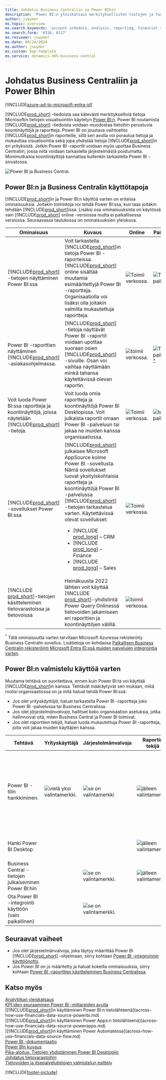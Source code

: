 ```yaml
---
title: Johdatus Business Centraliin ja Power BIhin
description: 'Power BI:n yleiskatsaus merkityksellisten tietojen ja tunnuslukujen hakemiseen Business Central -tiedoista.'
author: jswymer
ms.topic: overview
ms.search.keywords: 'account schedule, analysis, reporting, financial report, business intelligence, KPI'
ms.search.form: '6316, 6317'
ms.reviewer: jswymer
ms.date: 04/24/2024
ms.author: jswymer
ms.custom: bap-template
ms.service: dynamics-365-business-central
---
```

# Johdatus Business Centraliin ja Power BIhin

[!INCLUDE[azure-ad-to-microsoft-entra-id](~/../shared-content/shared/azure-ad-to-microsoft-entra-id.md)]

[!INCLUDE[prod_short](includes/prod_short.md)] -tiedoista saa kätevästi merkityksellisiä tietoja Microsoftin tietojen visualisointiin käytetyn [Power BI:n](https://powerbi.microsoft.com). Power BI noutamista [!INCLUDE[prod_short](includes/prod_short.md)] -tiedoista voidaan muodostaa tietoihin perustuvia koontinäyttöjä ja raportteja. Power BI on joustava vaihtoehto [!INCLUDE[prod_short](includes/prod_short.md)]in raporteille, sillä sen avulla voi porautua tietoja ja mukauttaa visualisointia sekä jopa yhdistää tietoja [!INCLUDE[prod_short](includes/prod_short.md)]in eri yrityksistä. Jotkin Power BI -raportit voidaan myös upottaa Business Centraliin, jossa niitä voidaan tarkastella järjestelmästä poistumatta. Monimutkaisia koontinäyttöjä kannattaa kuitenkin tarkastella Power BI -sivustossa.

![Power BI ja Business Central.](media/power-bi-intro.png)

## Power BI:n ja Business Centralin käyttötapoja

[!INCLUDE[prod_short](includes/prod_short.md)]in ja Power BI:n käyttöä varten on erilaisia ominaisuuksia. Joitakin toimintoja voi tehdä Power BI:ssa, kun taas joitakin tehdään [!INCLUDE[prod_short](includes/prod_short.md)]issa. Lisäksi osa ominaisuuksista on käytössä vain [!INCLUDE[prod_short](includes/prod_short.md)] online -versiossa mutta ei paikallisessa versiossa. Seuraavassa taulukossa on ominaisuuksien yleiskuva.

|Ominaisuus|Kuvaus|Online|Paikallinen|Lisätietoja|
|-------|-----------|--------------|-----------|----------------|
|[!INCLUDE[prod_short](includes/prod_short.md)] -tietojen näyttäminen Power BI:ssa|Voit tarkastella [!INCLUDE[prod_short](includes/prod_short.md)]in tietoja Power BI -raporteissa. [!INCLUDE[prod_short](includes/prod_short.md)] online sisältää muutamia esimääritettyjä Power BI -raportteja. Organisaatiolla voi lisäksi olla joitakin valmiita mukautettuja raportteja.|![Toimii verkossa.](media/check.png)|![Toimii paikallisesti](media/check.png)|[Täällä...](across-working-with-powerbi.md)|
|Power BI -raporttien näyttäminen [!INCLUDE[prod_short](includes/prod_short.md)] -asiakasohjelmassa.| [!INCLUDE[prod_short](includes/prod_short.md)] -tietoja näyttävät Power BI -raportit voidaan upottaa suoraan osien [!INCLUDE[prod_short](includes/prod_short.md)] -sivuille. Osan voi vaihtaa näyttämään minkä tahansa käytettävissä olevan raportin. |![toimii verkossa.](media/check.png)|![Toimii paikallisesti](media/check.png)<sup>[*](#onprem)</sup>|[Täällä...](across-working-with-powerbi.md).|
|Voit luoda Power BI:ssa raportteja ja koontinäyttöjä, joissa näytetään [!INCLUDE[prod_short](includes/prod_short.md)] -tietoja.|Voit luoda omia raportteja ja koontinäyttöjä Power BI Desktopissa. Voit julkaista raportit omaan Power BI -palveluun tai jakaa ne muiden kanssa organisaatiossa.|![Toimii verkossa.](media/check.png)|![toimii paikallisesti](media/check.png)|[Täällä...](across-how-use-financials-data-source-powerbi.md)|
|[!INCLUDE[prod_short](includes/prod_short.md)] -sovellukset Power BI:ssa| [!INCLUDE[prod_short](includes/prod_short.md)] julkaisee Microsoft AppSource kolme Power BI -sovellusta. Nämä sovellukset luovat yksityiskohtaisia raportteja ja koontinäyttöjä Power BI -palvelussa [!INCLUDE[prod_short](includes/prod_short.md)] -tietojen tarkastelua varten. Käytettävissä olevat sovellukset: <ul><li>[!INCLUDE [prod_long](includes/prod_long.md)] – CRM </li><li>[!INCLUDE [prod_long](includes/prod_long.md)] – Finance </li><li>[!INCLUDE [prod_long](includes/prod_long.md)] – Sales </li></ul>  |![Toimii verkossa.](media/check.png)||[Täällä...](across-powerbi-business-central-apps.md)|
|[!INCLUDE [prod_short](includes/prod_short.md)]-tietojen käsitteleminen tietovarastoissa ja tietovoissa|Heinäkuusta 2022 lähtien voit käyttää [!INCLUDE [prod_short](includes/prod_short.md)]-yhdistintä Power Query Onlinessä tietovoiden jakamiseen eri raporttien ja koontinäyttöjen välillä.|![toimii verkossa.](media/check.png)||[Täällä...](across-powerbi-business-central-apps.md)|

<a name="onprem"><sup>*</sup></a> Tätä ominaisuutta varten tarvitaan Microsoft Azuressa rekisteröity Business Centralin sovellus. Lisätietoja on kohdassa [Paikallisen Business Centralin rekisteröinti Microsoft Entra ID:ssä muiden palvelujen integrointia varten](/dynamics365/business-central/dev-itpro/administration/register-app-azure).

## Power BI:n valmistelu käyttöä varten

Muutama tehtävä on suoritettava, ennen kuin Power BI:ta voi käyttää [!INCLUDE[prod_short](includes/prod_short.md)]in kanssa.<!-- Some of the tasks are typically only done by administrators or super users.--> Tehtävät määräytyvät sen mukaan, mikä roolisi organisaatiossa on ja mitä haluat tehdä Power BI:ssä:

- Jos olet *yrityskäyttäjä*, haluat tarkastella Power BI -raportteja joko Power BI -palvelussa tai Business Centralissa.
- Jos olet *järjestelmänvalvoja*, hallitset koko organisaation asetuksia, jotka hallinnoivat sitä, miten Business Central ja Power BI toimivat.
- Jos olet *raporttien tekijä*, haluat luoda mukautettuja Power BI -raportteja, joita voit jakaa muiden käyttäjien kanssa.

|Tehtävä|Yrityskäyttäjä|Järjestelmänvalvoja|Raportin tekijä|Lisätietoja|
|----|-------------|-------------|-----------------------|----------------|
|Power BI -tilin hankkiminen.|![vielä yksi valintamerkki.](media/check.png)|![se on valintamerkki](media/check.png)|![jälleen valintamerkki](media/check.png)|Siirry kohteeseen [https://powerbi.microsoft.com](https://powerbi.microsoft.com). Käytä rekisteröityessä työpaikan sähköpostiosoitetta ja salasanaa. <br /><br/>Rekisteröitymiseen tarvitaan käyttöoikeus, mutta useimmissa tapauksissa käytössä on jo maksuton käyttöoikeus. Lisätietoja on kohdassa [Power BI -käyttöoikeudet](admin-powerbi-setup.md#license).|
|Hanki Power BI Desktop|||![jälleen valintamerkki.](media/check.png)|Lataa osoitteesta [Power BI Desktop](https://powerbi.microsoft.com/desktop/). Lisätietoja on kohdassa [Power BI Desktopin hankkiminen](/power-bi/fundamentals/desktop-get-the-desktop).
|Business Central -tietojen julkaiseminen Power BI:hin||![se on valintamerkki.](media/check.png)|![jälleen valintamerkki](media/check.png)|[Tietojen näyttäminen API-sivujen tai OData-verkkopalvelujen kautta](admin-powerbi-setup.md#exposedata)
|Ota Power BI -integrointi käyttöön<br />(vain paikallinen)||![se on valintamerkki.](media/check.png)||[Määritä paikallinen Business Central Power BI -integraatiota varten](across-working-with-business-central-in-powerbi.md#setup)|


## Seuraavat vaiheet

- Jos olet järjestelmänvalvoja, joka täytyy määrittää Power BI [!INCLUDE[prod_short](includes/prod_short.md)] -ohjelmaan, siirry kohtaan [Power BI -integroinnin käyttöönotto](admin-powerbi-setup.md).
- Jos Power BI on jo määritetty ja haluat kokeilla ominaisuuksia, siirry kohtaan [Power BI -raporttien käsitteleminen Business Centralissa](across-working-with-powerbi.md).

## Katso myös

[Analytiikan yleiskatsaus](reports-bi-reporting.md)   
[KPI:iden seuraaminen Power BI -mittareiden avulla](track-kpis-with-power-bi-metrics.md)   
[[!INCLUDE[prod_short](includes/prod_short.md)]in käyttäminen Power BI:n tietolähteenä](across-how-use-financials-data-source-powerbi.md)  
[[!INCLUDE[prod_short](includes/prod_short.md)]in käyttäminen Power Apps:n tietolähteenä](across-how-use-financials-data-source-powerapps.md)  
[[!INCLUDE[prod_short](includes/prod_short.md)]in käyttäminen Power Automatessa](across-how-use-financials-data-source-flow.md)  
[Power BI -dokumentaatio](/power-bi/)  
[Power BIn kuvaus](/power-bi/fundamentals/power-bi-overview)  
[Pika-aloitus: Tietojen yhdistäminen Power BI Desktopiin](/power-bi/desktop-quickstart-connect-to-data)  
[Johdatus tietovarastoihin](/power-bi/transform-model/datamarts/datamarts-overview)  
[Tietovoiden ja itsepalvelutietojen valmistelun esittely](/power-bi/transform-model/dataflows/dataflows-introduction-self-service)  

[!INCLUDE[footer-include](includes/footer-banner.md)]
